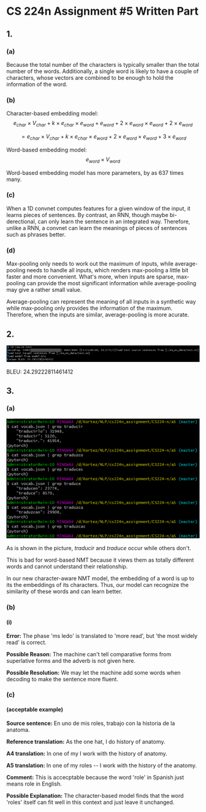 # CS 224n Assignment #5 Written Part

## 1.

### (a)

Because the total number of the characters is typically smaller than the total number of the words. Additionally, a single word is likely to have a couple of characters, whose vectors are combined to be enough to hold the information of the word.

### (b)

Character-based embedding model: $$e_{char}\times V_{char}+k\times e_{char}\times e_{word}+e_{word}+2\times e_{word}\times e_{word}+2\times e_{word}$$

$$=e_{char}\times V_{char}+k\times e_{char}\times e_{word}+2\times e_{word}\times e_{word}+3\times e_{word}$$

Word-based embedding model:  $$e_{word}\times V_{word}$$

Word-based embedding model has more parameters, by as 637 times many.

### (c)

When a 1D convnet computes features for a given window of the input, it learns pieces of sentences. By contrast, an RNN, though maybe bi-derectional, can only learn the sentence in an integrated way. Therefore, unlike a RNN, a convnet can learn the meanings of pieces of sentences such as phrases better.

### (d)

Max-pooling only needs to work out the maximum of inputs, while average-pooling needs to handle all inputs, which renders max-pooling a little bit faster and more convenient. What's more, when inputs are sparse, max-pooling can provide the most significant information while average-pooling may give a rather small value.

Average-pooling can represent the meaning of all inputs in a synthetic way while max-pooling only provides the information of the maximum. Therefore, when the inputs are similar, average-pooling is more acurate.

## 2.

![model report](outputs/BLEU.png)

BLEU: 24.29222811461412

## 3.

### (a)

![grep result](3a.png)

As is shown in the picture, *traducir* and *traduce* occur while others don't.

This is bad for word-based NMT because it views them as totally different words and cannot understand their relationship.

In our new character-aware NMT model, the embedding of a word is up to its the embeddings of its characters. Thus, our model can recognize the similarity of these words and can learn better.

### (b)

#### (i)

**Error:** The phase 'ms ledo' is translated to 'more read', but 'the most widely read' is correct.

**Possible Reason:** The machine can't tell comparative forms from superlative forms and the adverb is not given here.

**Possible Resolution:** We may let the machine add some words when decoding to make the sentence more fluent.

### (c)

#### (acceptable example)

**Source sentence:** En uno de mis roles, trabajo con la historia de la anatoma.

**Reference translation:** As the one hat,  I do history of anatomy.

**A4 translation:** In one of my **<unk>** I work with the history of anatomy.

**A5 translation:** In one of my roles -- I work with the history of the anatomy.

**Comment:** This is accecptable because the word 'role' in Spanish just means role in English.

**Possible Explanation:** The character-based model finds that the word 'roles' itself can fit well in this context and just leave it unchanged.

